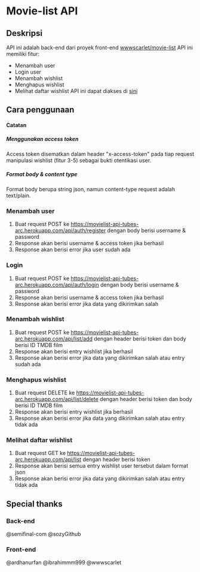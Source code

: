 # Movie-list API
## Deskripsi
API ini adalah back-end dari proyek front-end [wwwscarlet/movie-list](https://github.com/wwwscarlet/movie-list)
API ini memiliki fitur:
  - Menambah user
  - Login user
  - Menambah wishlist
  - Menghapus wishlist
  - Melihat daftar wishlist
API ini dapat diakses di [sini](https://movielist-api-tubes-arc.herokuapp.com/)
## Cara penggunaan
#### Catatan
##### Menggunakan access token
Access token disematkan dalam header "x-access-token" pada tiap request manipulasi wishlist (fitur 3-5) sebagai bukti otentikasi user.
##### Format body & content type
Format body berupa string json, namun content-type request adalah text/plain.
### Menambah user
1. Buat request POST ke https://movielist-api-tubes-arc.herokuapp.com/api/auth/register dengan body berisi username & password
2. Response akan berisi username & access token jika berhasil
3. Response akan berisi error jika user sudah ada
### Login
1. Buat request POST ke https://movielist-api-tubes-arc.herokuapp.com/api/auth/login dengan body berisi username & password
2. Response akan berisi username & access token jika berhasil
3. Response akan berisi error jika data yang dikirimkan salah
### Menambah wishlist
1. Buat request POST ke https://movielist-api-tubes-arc.herokuapp.com/api/list/add dengan header berisi token dan body berisi ID TMDB film
2. Response akan berisi entry wishlist jika berhasil
3. Response akan berisi error jika data yang dikirimkan salah atau entry sudah ada
### Menghapus wishlist
1. Buat request DELETE ke https://movielist-api-tubes-arc.herokuapp.com/api/list/delete dengan header berisi token dan body berisi ID TMDB film
2. Response akan berisi entry wishlist jika berhasil
3. Response akan berisi error jika data yang dikirimkan salah atau entry tidak ada
### Melihat daftar wishlist
1. Buat request GET ke https://movielist-api-tubes-arc.herokuapp.com/api/list dengan header berisi token
2. Response akan berisi semua entry wishlist user tersebut dalam format json
3. Response akan berisi error jika data yang dikirimkan salah atau entry tidak ada
## Special thanks
### Back-end
@semifinal-com @sozyGithub
### Front-end
@ardhanurfan @ibrahimmm999 @wwwscarlet
